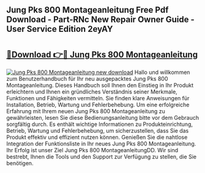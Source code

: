 ## Jung Pks 800 Montageanleitung Free Pdf Download - Part-RNc New Repair Owner Guide - User Service Edition 2eyAY

# <h2><a href="http://df7who8.blite.top/?on=Jung+Pks+800+Montageanleitung">🔗Download 👉🔴 Jung Pks 800 Montageanleitung</a></h2>

[![Jung Pks 800 Montageanleitung new download](https://i.imgur.com/lujVjoI.png)](http://df7who8.blite.top/?on=Jung+Pks+800+Montageanleitung)
Hallo und willkommen zum Benutzerhandbuch für Ihr neu ausgepacktes Jung Pks 800 Montageanleitung. Dieses Handbuch soll Ihnen den Einstieg in Ihr Produkt erleichtern und Ihnen ein gründliches Verständnis seiner Merkmale, Funktionen und Fähigkeiten vermitteln. Sie finden klare Anweisungen für Installation, Betrieb, Wartung und Fehlerbehebung. Um eine erfolgreiche Erfahrung mit Ihrem neuen Jung Pks 800 Montageanleitung zu gewährleisten, lesen Sie diese Bedienungsanleitung bitte vor dem Gebrauch sorgfältig durch. Es enthält wichtige Informationen zu Produkteinrichtung, Betrieb, Wartung und Fehlerbehebung, um sicherzustellen, dass Sie das Produkt effektiv und effizient nutzen können. Genießen Sie die nahtlose Integration der Funktionsliste in Ihr neues Jung Pks 800 Montageanleitung. Ihr Erfolg ist unser Ziel Jung Pks 800 MontageanleitungDD. Wir sind bestrebt, Ihnen die Tools und den Support zur Verfügung zu stellen, die Sie benötigen.
